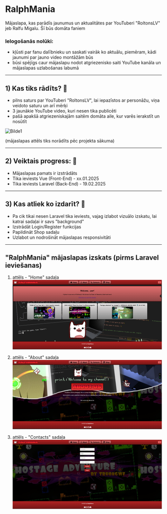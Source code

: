 # RalphMania
Mājaslapa, kas parādīs jaunumus un aktualitātes par YouTuberi "RoltonsLV" jeb Ralfu Migalu. Šī būs domāta faniem

### Ielogošanās nolūki:
- kļūsti par fanu dalībnieku un saskati vairāk ko aktuālu, piemēram, kādi jaunumi par jauno video montāžām būs
- būsi spējīgs caur mājaslapu nodot atgriezenisko saiti YouTube kanāla un mājaslapas uzlabošanas labumā

---
## 1) Kas tiks rādīts? 👀
- pilns saturs par YouTuberi "RoltonsLV", lai iepazīstos ar personāžu, viņa veidoto saturu un arī mērķi
- 3 jaunākie YouTube video, kuri nesen tika publicēti
- pašā apakšā atgriezeniskajām saitēm domāta aile, kur varēs ierakstīt un nosūtīt

![Bilde1](https://i.ytimg.com/vi/K8KDiSF5qsg/hq720.jpg?sqp=-oaymwEhCK4FEIIDSFryq4qpAxMIARUAAAAAGAElAADIQj0AgKJD&rs=AOn4CLCvWbqwSbTBZEzqEShYwKUuZiHfCA)

(mājaslapas attēls tiks norādīts pēc projekta sākuma)

---
## 2) Veiktais progress: 💪
- Mājaslapas pamats ir izstrādāts
- Tika ieviests Vue (Front-End) - xx.01.2025
- Tika ieviests Laravel (Back-End) - 19.02.2025

---
## 3) Kas atliek ko izdarīt? 📝
- Pa cik tikai nesen Laravel tika ieviests, vajag izlabot vizuālo izskatu, lai katrai sadaļai ir savs "background"
- Izstrādāt Login/Register funkcijas
- Papildināt Shop sadaļu
- Uzlabot un nodrošināt mājaslapas responsivitāti
---
## "RalphMania" mājaslapas izskats (pirms Laravel ieviešanas)
1. attēls - "Home" sadaļa
![Bilde2](mania/public/img/HomePreview.PNG)

2. attēls - "About" sadaļa
![Bilde2](mania/public/img/AboutPreview.PNG)

3. attēls - "Contacts" sadaļa
![Bilde2](mania/public/img/ContactsPreview.PNG)
